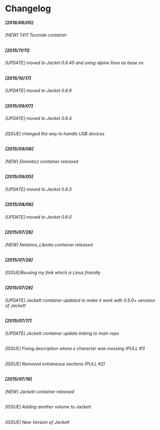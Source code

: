 # Changelog
##### [2016/06/05]

###### [NEW] T411 Torznab container
##### [2015/11/11]

###### [UPDATE] moved to Jacket 0.6.45 and using alpine linux as base os

##### [2015/10/17]

###### [UPDATE] moved to Jacket 0.6.9
##### [2015/09/07]

###### [UPDATE] moved to Jacket 0.6.4
###### [ISSUE] changed the way to handle USB devices

##### [2015/09/06]

###### [NEW] Domoticz container released

##### [2015/09/05]

###### [UPDATE] moved to Jacket 0.6.3

##### [2015/08/06]

###### [UPDATE] moved to Jacket 0.6.0

##### [2015/07/28]

###### [NEW] Netatmo_Librato container released

##### [2015/07/26]

###### [ISSUE]Reusing my fork which is Linux friendly

##### [2015/07/26]

###### [UPDATE] Jackett container updated to make it work with 0.5.0+ versions of Jackett

##### [2015/07/17]

###### [UPDATE] Jackett container update linking to main repo
###### [ISSUE] Fixing description where `&` character was messing (PULL #1)
###### [ISSUE] Removed extraneous <Data> sections (PULL #2)

##### [2015/07/16]

###### [NEW] Jackett container released
###### [ISSUE] Adding another volume to Jackett
###### [ISSUE] New Version of Jackett
